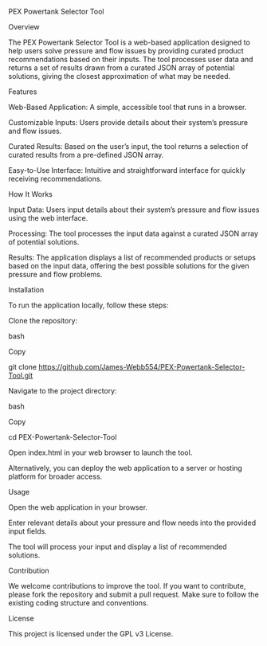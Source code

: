 PEX Powertank Selector Tool

Overview

The PEX Powertank Selector Tool is a web-based application designed to help users solve pressure and flow issues by providing curated product recommendations based on their inputs. The tool processes user data and returns a set of results drawn from a curated JSON array of potential solutions, giving the closest approximation of what may be needed.

Features

Web-Based Application: A simple, accessible tool that runs in a browser.

Customizable Inputs: Users provide details about their system’s pressure and flow issues.

Curated Results: Based on the user’s input, the tool returns a selection of curated results from a pre-defined JSON array.

Easy-to-Use Interface: Intuitive and straightforward interface for quickly receiving recommendations.

How It Works

Input Data: Users input details about their system’s pressure and flow issues using the web interface.

Processing: The tool processes the input data against a curated JSON array of potential solutions.

Results: The application displays a list of recommended products or setups based on the input data, offering the best possible solutions for the given pressure and flow problems.

Installation

To run the application locally, follow these steps:

Clone the repository:

bash

Copy

git clone https://github.com/James-Webb554/PEX-Powertank-Selector-Tool.git

Navigate to the project directory:

bash

Copy

cd PEX-Powertank-Selector-Tool

Open index.html in your web browser to launch the tool.

Alternatively, you can deploy the web application to a server or hosting platform for broader access.

Usage

Open the web application in your browser.

Enter relevant details about your pressure and flow needs into the provided input fields.

The tool will process your input and display a list of recommended solutions.

Contribution

We welcome contributions to improve the tool. If you want to contribute, please fork the repository and submit a pull request. Make sure to follow the existing coding structure and conventions.

License

This project is licensed under the GPL v3 License.

